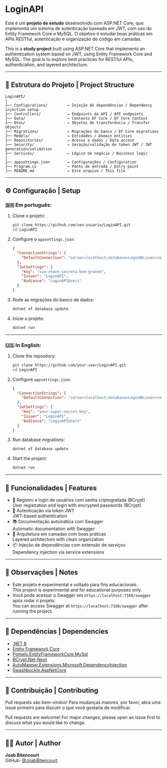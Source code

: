 
# LoginAPI

Este é um **projeto de estudo** desenvolvido com ASP.NET Core, que implementa um sistema de autenticação baseado em JWT, com uso do Entity Framework Core e MySQL. O objetivo é estudar boas práticas em APIs RESTful, autenticação e organização de código em camadas.

This is a **study project** built using ASP.NET Core that implements an authentication system based on JWT, using Entity Framework Core and MySQL. The goal is to explore best practices for RESTful APIs, authentication, and layered architecture.

---

## 📁 Estrutura do Projeto | Project Structure

```
LoginAPI/
│
├── Configurations/         ← Injeção de dependências / Dependency injection setup
├── Controllers/            ← Endpoints da API / API endpoints
├── Data/                   ← Contexto EF Core / EF Core context
├── Dtos/                   ← Objetos de transferência / Transfer objects
├── Migrations/             ← Migrações do banco / EF Core migrations
├── Models/                 ← Entidades / Domain entities
├── Repositories/           ← Acesso a dados / Data access
├── Security/               ← Geração/validação de token JWT / JWT generation/validation
├── Services/               ← Lógica de negócio / Business logic
│
├── appsettings.json        ← Configurações / Configuration
├── Program.cs              ← Ponto de entrada / Entry point
├── README.md               ← Este arquivo / This file
```

---

## ⚙️ Configuração | Setup

### 🇧🇷 Em português:

1. Clone o projeto:

   ```bash
   git clone https://github.com/seu-usuario/LoginAPI.git
   cd LoginAPI
   ```

2. Configure o `appsettings.json`:

   ```json
   {
     "ConnectionStrings": {
       "DefaultConnection": "server=localhost;database=LoginDb;user=root;password=sua_senha"
     },
     "JwtSettings": {
       "Key": "sua-chave-secreta-bem-grande",
       "Issuer": "LoginAPI",
       "Audience": "LoginAPIUsers"
     }
   }
   ```

3. Rode as migrações do banco de dados:

   ```bash
   dotnet ef database update
   ```

4. Inicie o projeto:

   ```bash
   dotnet run
   ```

---

### 🇺🇸 In English:

1. Clone the repository:

   ```bash
   git clone https://github.com/your-user/LoginAPI.git
   cd LoginAPI
   ```

2. Configure `appsettings.json`:

   ```json
   {
     "ConnectionStrings": {
       "DefaultConnection": "server=localhost;database=LoginDb;user=root;password=your_password"
     },
     "JwtSettings": {
       "Key": "your-super-secret-key",
       "Issuer": "LoginAPI",
       "Audience": "LoginAPIUsers"
     }
   }
   ```

3. Run database migrations:

   ```bash
   dotnet ef database update
   ```

4. Start the project:

   ```bash
   dotnet run
   ```

---

## 📘 Funcionalidades | Features

- 🔐 Registro e login de usuários com senha criptografada (BCrypt)  
  User registration and login with encrypted passwords (BCrypt)
- 🔑 Autenticação via token JWT  
  JWT-based authentication
- 📚 Documentação automática com Swagger  
  Automatic documentation with Swagger
- 🧱 Arquitetura em camadas com boas práticas  
  Layered architecture with clean organization
- 📦 Injeção de dependências com extensão de serviços  
  Dependency injection via service extensions

---

## 📌 Observações | Notes

- Este projeto é experimental e voltado para fins educacionais.  
  This project is experimental and for educational purposes only.
- Você pode acessar o Swagger em `https://localhost:7168/swagger` após rodar o projeto.  
  You can access Swagger at `https://localhost:7168/swagger` after running the project.

---

## 🧪 Dependências | Dependencies

- [.NET 8](https://dotnet.microsoft.com/)
- [Entity Framework Core](https://docs.microsoft.com/en-us/ef/core/)
- [Pomelo.EntityFrameworkCore.MySql](https://www.nuget.org/packages/Pomelo.EntityFrameworkCore.MySql)
- [BCrypt.Net-Next](https://www.nuget.org/packages/BCrypt.Net-Next)
- [AutoMapper.Extensions.Microsoft.DependencyInjection](https://www.nuget.org/packages/AutoMapper.Extensions.Microsoft.DependencyInjection)
- [Swashbuckle.AspNetCore](https://www.nuget.org/packages/Swashbuckle.AspNetCore)

---

## 🚀 Contribuição | Contributing

Pull requests são bem-vindos! Para mudanças maiores, por favor, abra uma issue primeiro para discutir o que você gostaria de modificar.

Pull requests are welcome! For major changes, please open an issue first to discuss what you would like to change.

---

## 🧑‍💻 Autor | Author

**Joab Bitencourt**  
GitHub: [@JoabBitencourt](https://github.com/joabbitencourt)
